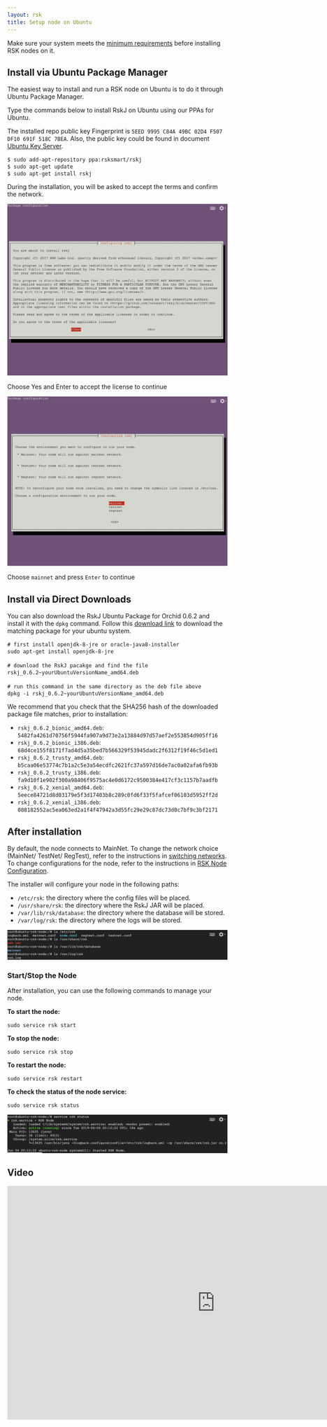 ```yaml
---
layout: rsk
title: Setup node on Ubuntu
---
```


Make sure your system meets the [minimum requirements](../requirements/) before installing RSK nodes on it.

## Install via Ubuntu Package Manager

The easiest way to install and run a RSK node on Ubuntu is to do it through Ubuntu Package Manager.

Type the commands below to install RskJ on Ubuntu using our PPAs for Ubuntu. 

The installed repo public key Fingerprint is `5EED 9995 C84A 49BC 02D4 F507 DF10 691F 518C 7BEA`. Also, the public key could be found in document [Ubuntu Key Server](https://keyserver.ubuntu.com/).

```shell
$ sudo add-apt-repository ppa:rsksmart/rskj
$ sudo apt-get update
$ sudo apt-get install rskj
```

During the installation, you will be asked to accept the terms and confirm the network.   

<img alt="" class="setup-node-ubuntu" src="/assets/img/ubuntu/ubuntu1.png">

Choose Yes and Enter to accept the license to continue

<img alt="choose mainnet" class="setup-node-ubuntu" src="/assets/img/ubuntu/ubuntu2.png">

Choose `mainnet` and press `Enter` to continue

## Install via Direct Downloads

You can also download the RskJ Ubuntu Package for Orchid 0.6.2 and install it with the `dpkg` command. Follow this [download link](https://launchpad.net/~rsksmart/+archive/ubuntu/rskj/+packages) to download the matching package for your ubuntu system.

```shell
# first install openjdk-8-jre or oracle-java8-installer
sudo apt-get install openjdk-8-jre

# download the RskJ pacakge and find the file rskj_0.6.2~yourUbuntuVersionName_amd64.deb

# run this command in the same directory as the deb file above
dpkg -i rskj_0.6.2~yourUbuntuVersionName_amd64.deb
```

We recommend that you check that the SHA256 hash of the downloaded package file matches, prior to installation:

* `rskj_0.6.2_bionic_amd64.deb`: `5482fa4261d70756f5944fa907a9d73e2a13884d97d57aef2e553854d905ff16`
* `rskj_0.6.2_bionic_i386.deb`: `68d4ce155f8171f7ad4d5a35bed7b566329f53945dadc2f6312f19f46c5d1ed1`
* `rskj_0.6.2_trusty_amd64.deb`: `b5caa06e53774c7b1a2c5e3a54ecdfc2621fc37a597d16de7ac0a02afa6fb93b`
* `rskj_0.6.2_trusty_i386.deb`: `fa9d10f1e902f300a98406f9575ac4e0d6172c9500384e417cf3c1157b7aadfb`
* `rskj_0.6.2_xenial_amd64.deb`: `5eece84721d8d03179e5f3d17403b8c289c0fd6f33f5fafcef06103d5952ff2d`
* `rskj_0.6.2_xenial_i386.deb`: `088182552ac5ea063ed2a1f4f47942a3d55fc29e29c87dc73d0c7bf9c3bf2171`

## After installation

By default, the node connects to MainNet. To change the network choice (MainNet/ TestNet/ RegTest), refer to the instructions in [switching networks](https://github.com/rsksmart/rskj/wiki/Switching-networks). To change configurations for the node, refer to the instructions in [RSK Node Configuration](https://github.com/rsksmart/rskj/wiki/RSK-node-configuration).

The installer will configure your node in the following paths:

* `/etc/rsk`: the directory where the config files will be placed.
* `/usr/share/rsk`: the directory where the RskJ JAR will be placed.
* `/var/lib/rsk/database`: the directory where the database will be stored.
* `/var/log/rsk`: the directory where the logs will be stored.

<img alt="path" class="setup-node-ubuntu" src="/assets/img/ubuntu/ubuntu3.png">

### Start/Stop the Node

After installation, you can use the following commands to manage your node.

**To start the node:**

```shell
sudo service rsk start
```

**To stop the node:**

```shell
sudo service rsk stop
```

**To restart the node:**

```shell
sudo service rsk restart
```

**To check the status of the node service:**

```shell
sudo service rsk status
```

<img alt="scripts" class="setup-node-ubuntu" src="/assets/img/ubuntu/ubuntu4.png">

## Video

<div class="video-container">
  <iframe width="949" height="534" src="https://www.youtube-nocookie.com/embed/eW9UF2aJQgs?cc_load_policy=1" frameborder="0" allow="accelerometer; autoplay; encrypted-media; gyroscope; picture-in-picture" allowfullscreen></iframe>
</div>

